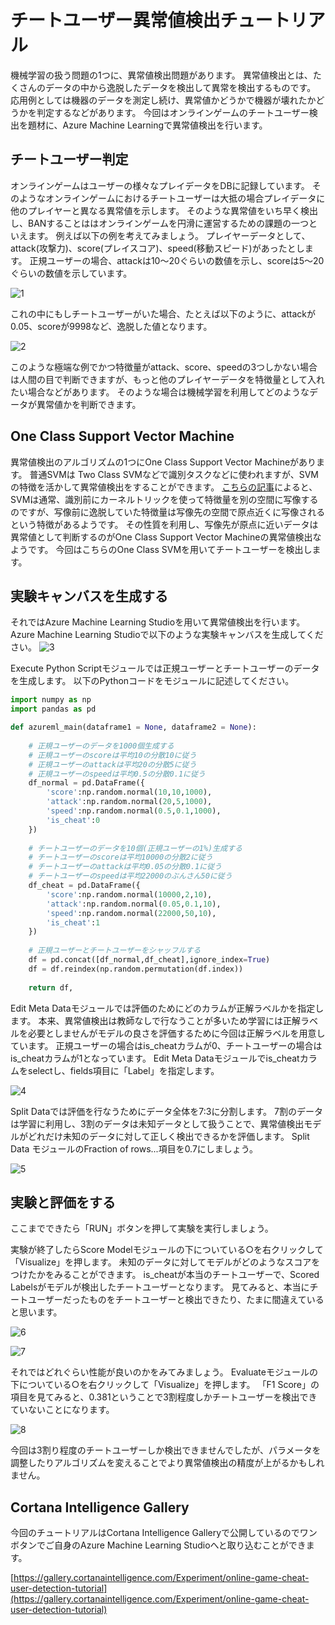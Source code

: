 # チートユーザー異常値検出チュートリアル

機械学習の扱う問題の1つに、異常値検出問題があります。
異常値検出とは、たくさんのデータの中から逸脱したデータを検出して異常を検出するものです。
応用例としては機器のデータを測定し続け、異常値かどうかで機器が壊れたかどうかを判定するなどがあります。
今回はオンラインゲームのチートユーザー検出を題材に、Azure Machine Learningで異常値検出を行います。

## チートユーザー判定
オンラインゲームはユーザーの様々なプレイデータをDBに記録しています。
そのようなオンラインゲームにおけるチートユーザーは大抵の場合プレイデータに他のプレイヤーと異なる異常値を示します。
そのような異常値をいち早く検出し、BANすることははオンラインゲームを円滑に運営するための課題の一つといえます。
例えば以下の例を考えてみましょう。
プレイヤーデータとして、attack(攻撃力)、score(プレイスコア)、speed(移動スピード)があったとします。
正規ユーザーの場合、attackは10〜20ぐらいの数値を示し、scoreは5〜20ぐらいの数値を示しています。

![1](./img/1.png)

これの中にもしチートユーザーがいた場合、たとえば以下のように、attackが0.05、scoreが9998など、逸脱した値となります。

![2](./img/2.png)

このような極端な例でかつ特徴量がattack、score、speedの3つしかない場合は人間の目で判断できますが、もっと他のプレイヤーデータを特徴量として入れたい場合などがあります。
そのような場合は機械学習を利用してどのようなデータが異常値かを判断できます。

## One Class Support Vector Machine
異常値検出のアルゴリズムの1つにOne Class Support Vector Machineがあります。
普通SVMは Two Class SVMなどで識別タスクなどに使われますが、SVMの特徴を活かして異常値検出をすることができます。
[こちらの記事](http://sudillap.hatenablog.com/entry/2013/03/25/211257)によると、SVMは通常、識別前にカーネルトリックを使って特徴量を別の空間に写像するのですが、写像前に逸脱していた特徴量は写像先の空間で原点近くに写像されるという特徴があるようです。
その性質を利用し、写像先が原点に近いデータは異常値として判断するのがOne Class Support Vector Machineの異常値検出なようです。
今回はこちらのOne Class SVMを用いてチートユーザーを検出します。

## 実験キャンバスを生成する
それではAzure Machine Learning Studioを用いて異常値検出を行います。
Azure Machine Learning Studioで以下のような実験キャンバスを生成してください。
![3](./img/3.png)

Execute Python Scriptモジュールでは正規ユーザーとチートユーザーのデータを生成します。
以下のPythonコードをモジュールに記述してください。

```py
import numpy as np
import pandas as pd

def azureml_main(dataframe1 = None, dataframe2 = None):
    
    # 正規ユーザーのデータを1000個生成する
    # 正規ユーザーのscoreは平均10の分散10に従う
    # 正規ユーザーのattackは平均20の分散5に従う
    # 正規ユーザーのspeedは平均0.5の分散0.1に従う
    df_normal = pd.DataFrame({
        'score':np.random.normal(10,10,1000),
        'attack':np.random.normal(20,5,1000),
        'speed':np.random.normal(0.5,0.1,1000),
        'is_cheat':0
    })
    
    # チートユーザーのデータを10個(正規ユーザーの1%)生成する
    # チートユーザーのscoreは平均10000の分散2に従う
    # チートユーザーのattackは平均0.05の分散0.1に従う
    # チートユーザーのspeedは平均22000のぶんさん50に従う
    df_cheat = pd.DataFrame({
        'score':np.random.normal(10000,2,10),
        'attack':np.random.normal(0.05,0.1,10),
        'speed':np.random.normal(22000,50,10),
        'is_cheat':1
    })
    
    # 正規ユーザーとチートユーザーをシャッフルする
    df = pd.concat([df_normal,df_cheat],ignore_index=True)
    df = df.reindex(np.random.permutation(df.index))
    
    return df,

```

Edit Meta Dataモジュールでは評価のためにどのカラムが正解ラベルかを指定します。
本来、異常値検出は教師なしで行なうことが多いため学習には正解ラベルを必要としませんがモデルの良さを評価するために今回は正解ラベルを用意しています。
正規ユーザーの場合はis_cheatカラムが0、チートユーザーの場合はis_cheatカラムが1となっています。
Edit Meta Dataモジュールでis_cheatカラムをselectし、fields項目に「Label」を指定します。

![4](./img/4.png)

Split Dataでは評価を行なうためにデータ全体を7:3に分割します。
7割のデータは学習に利用し、3割のデータは未知データとして扱うことで、異常値検出モデルがどれだけ未知のデータに対して正しく検出できるかを評価します。
Split Data モジュールのFraction of rows...項目を0.7にしましょう。

![5](./img/5.png)

## 実験と評価をする

ここまでできたら「RUN」ボタンを押して実験を実行しましょう。

実験が終了したらScore Modelモジュールの下についている○を右クリックして「Visualize」を押します。
未知のデータに対してモデルがどのようなスコアをつけたかをみることができます。
is_cheatが本当のチートユーザーで、Scored Labelsがモデルが検出したチートユーザーとなります。
見てみると、本当にチートユーザーだったものをチートユーザーと検出できたり、たまに間違えていると思います。

![6](./img/6.png)

![7](./img/7.png)

それではどれぐらい性能が良いのかをみてみましょう。
Evaluateモジュールの下についている○を右クリックして「Visualize」を押します。
「F1 Score」の項目を見てみると、0.381ということで3割程度しかチートユーザーを検出できていないことになります。

![8](./img/8.png)

今回は3割り程度のチートユーザーしか検出できませんでしたが、パラメータを調整したりアルゴリズムを変えることでより異常値検出の精度が上がるかもしれません。

## Cortana Intelligence Gallery
今回のチュートリアルはCortana Intelligence Galleryで公開しているのでワンボタンでご自身のAzure Machine Learning Studioへと取り込むことができます。

[https://gallery.cortanaintelligence.com/Experiment/online-game-cheat-user-detection-tutorial](https://gallery.cortanaintelligence.com/Experiment/online-game-cheat-user-detection-tutorial)
